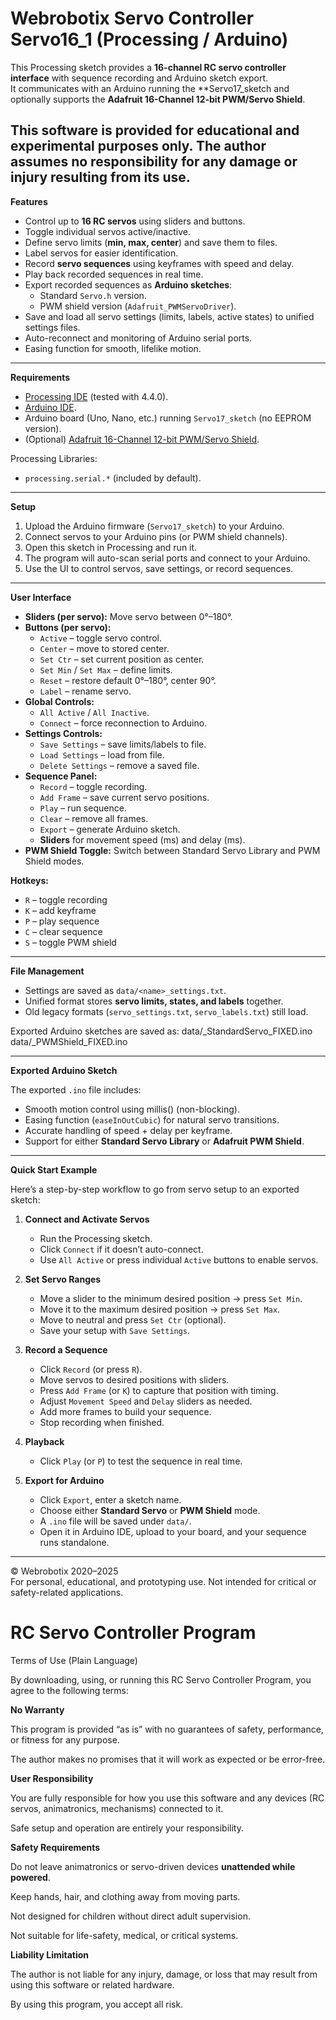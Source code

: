# Webrobotix Servo Controller Servo16_1 (Processing / Arduino)

This Processing sketch provides a **16-channel RC servo controller interface** with sequence recording and Arduino sketch export.  
It communicates with an Arduino running the **Servo17_sketch and optionally supports the **Adafruit 16-Channel 12-bit PWM/Servo Shield**.

**This software is provided for educational and experimental purposes only. The author assumes no responsibility for any damage or injury resulting from its use.**
---

 **Features**

- Control up to **16 RC servos** using sliders and buttons.
- Toggle individual servos active/inactive.
- Define servo limits (**min, max, center**) and save them to files.
- Label servos for easier identification.
- Record **servo sequences** using keyframes with speed and delay.
- Play back recorded sequences in real time.
- Export recorded sequences as **Arduino sketches**:
  - Standard `Servo.h` version.
  - PWM shield version (`Adafruit_PWMServoDriver`).
- Save and load all servo settings (limits, labels, active states) to unified settings files.
- Auto-reconnect and monitoring of Arduino serial ports.
- Easing function for smooth, lifelike motion.

---

 **Requirements**

- [Processing IDE](https://processing.org/) (tested with 4.4.0).
- [Arduino IDE](https://www.arduino.cc/en/software).
- Arduino board (Uno, Nano, etc.) running `Servo17_sketch` (no EEPROM version).
- (Optional) [Adafruit 16-Channel 12-bit PWM/Servo Shield](https://www.adafruit.com/product/1411).

Processing Libraries:
- `processing.serial.*` (included by default).

---

 **Setup**

1. Upload the Arduino firmware (`Servo17_sketch`) to your Arduino.
2. Connect servos to your Arduino pins (or PWM shield channels).
3. Open this sketch in Processing and run it.
4. The program will auto-scan serial ports and connect to your Arduino.
5. Use the UI to control servos, save settings, or record sequences.

---

 **User Interface**

- **Sliders (per servo):** Move servo between 0°–180°.
- **Buttons (per servo):**
  - `Active` – toggle servo control.
  - `Center` – move to stored center.
  - `Set Ctr` – set current position as center.
  - `Set Min` / `Set Max` – define limits.
  - `Reset` – restore default 0°–180°, center 90°.
  - `Label` – rename servo.
- **Global Controls:**
  - `All Active` / `All Inactive`.
  - `Connect` – force reconnection to Arduino.
- **Settings Controls:**
  - `Save Settings` – save limits/labels to file.
  - `Load Settings` – load from file.
  - `Delete Settings` – remove a saved file.
- **Sequence Panel:**
  - `Record` – toggle recording.
  - `Add Frame` – save current servo positions.
  - `Play` – run sequence.
  - `Clear` – remove all frames.
  - `Export` – generate Arduino sketch.
  - **Sliders** for movement speed (ms) and delay (ms).
- **PWM Shield Toggle:** Switch between Standard Servo Library and PWM Shield modes.

**Hotkeys:**
- `R` – toggle recording  
- `K` – add keyframe  
- `P` – play sequence  
- `C` – clear sequence  
- `S` – toggle PWM shield  

---

 **File Management**

- Settings are saved as `data/<name>_settings.txt`.
- Unified format stores **servo limits, states, and labels** together.
- Old legacy formats (`servo_settings.txt`, `servo_labels.txt`) still load.

Exported Arduino sketches are saved as:
data/<sketchName>_StandardServo_FIXED.ino
data/<sketchName>_PWMShield_FIXED.ino

---

 **Exported Arduino Sketch**

The exported `.ino` file includes:
- Smooth motion control using millis() (non-blocking).
- Easing function (`easeInOutCubic`) for natural servo transitions.
- Accurate handling of speed + delay per keyframe.
- Support for either **Standard Servo Library** or **Adafruit PWM Shield**.

---

 **Quick Start Example**

Here’s a step-by-step workflow to go from servo setup to an exported sketch:

1. **Connect and Activate Servos**
   - Run the Processing sketch.
   - Click `Connect` if it doesn’t auto-connect.
   - Use `All Active` or press individual `Active` buttons to enable servos.

2. **Set Servo Ranges**
   - Move a slider to the minimum desired position → press `Set Min`.
   - Move it to the maximum desired position → press `Set Max`.
   - Move to neutral and press `Set Ctr` (optional).
   - Save your setup with `Save Settings`.

3. **Record a Sequence**
   - Click `Record` (or press `R`).
   - Move servos to desired positions with sliders.
   - Press `Add Frame` (or `K`) to capture that position with timing.
   - Adjust `Movement Speed` and `Delay` sliders as needed.
   - Add more frames to build your sequence.
   - Stop recording when finished.

4. **Playback**
   - Click `Play` (or `P`) to test the sequence in real time.

5. **Export for Arduino**
   - Click `Export`, enter a sketch name.
   - Choose either **Standard Servo** or **PWM Shield** mode.
   - A `.ino` file will be saved under `data/`.
   - Open it in Arduino IDE, upload to your board, and your sequence runs standalone.

---


© Webrobotix 2020–2025  
For personal, educational, and prototyping use. Not intended for critical or safety-related applications.
# RC Servo Controller Program

Terms of Use (Plain Language)

By downloading, using, or running this RC Servo Controller Program, you agree to the following terms:

**No Warranty**

This program is provided “as is” with no guarantees of safety, performance, or fitness for any purpose.

The author makes no promises that it will work as expected or be error-free.

**User Responsibility**

You are fully responsible for how you use this software and any devices (RC servos, animatronics, mechanisms) connected to it.

Safe setup and operation are entirely your responsibility.

**Safety Requirements**

Do not leave animatronics or servo-driven devices **unattended while powered**.

Keep hands, hair, and clothing away from moving parts.

Not designed for children without direct adult supervision.

Not suitable for life-safety, medical, or critical systems.

**Liability Limitation**

The author is not liable for any injury, damage, or loss that may result from using this software or related hardware.

By using this program, you accept all risk.

